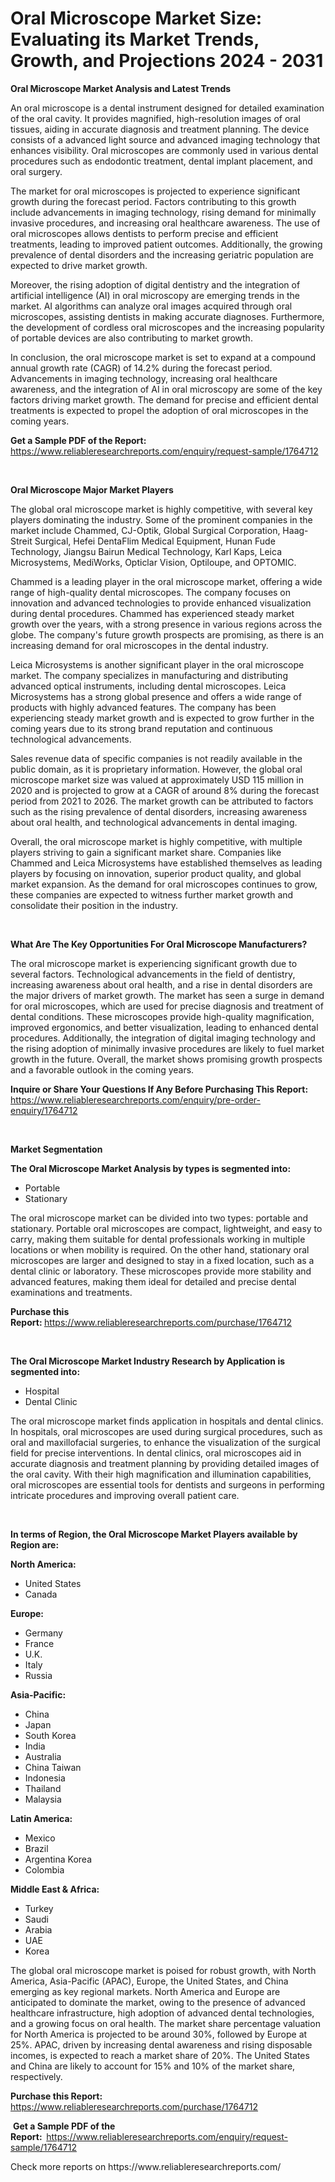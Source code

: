 <p><h1>Oral Microscope Market Size: Evaluating its Market Trends, Growth, and Projections 2024 - 2031</h1></p><p><strong>Oral Microscope Market Analysis and Latest Trends</strong></p>
<p><p>An oral microscope is a dental instrument designed for detailed examination of the oral cavity. It provides magnified, high-resolution images of oral tissues, aiding in accurate diagnosis and treatment planning. The device consists of a advanced light source and advanced imaging technology that enhances visibility. Oral microscopes are commonly used in various dental procedures such as endodontic treatment, dental implant placement, and oral surgery.</p><p>The market for oral microscopes is projected to experience significant growth during the forecast period. Factors contributing to this growth include advancements in imaging technology, rising demand for minimally invasive procedures, and increasing oral healthcare awareness. The use of oral microscopes allows dentists to perform precise and efficient treatments, leading to improved patient outcomes. Additionally, the growing prevalence of dental disorders and the increasing geriatric population are expected to drive market growth.</p><p>Moreover, the rising adoption of digital dentistry and the integration of artificial intelligence (AI) in oral microscopy are emerging trends in the market. AI algorithms can analyze oral images acquired through oral microscopes, assisting dentists in making accurate diagnoses. Furthermore, the development of cordless oral microscopes and the increasing popularity of portable devices are also contributing to market growth.</p><p>In conclusion, the oral microscope market is set to expand at a compound annual growth rate (CAGR) of 14.2% during the forecast period. Advancements in imaging technology, increasing oral healthcare awareness, and the integration of AI in oral microscopy are some of the key factors driving market growth. The demand for precise and efficient dental treatments is expected to propel the adoption of oral microscopes in the coming years.</p></p>
<p><strong>Get a Sample PDF of the Report:&nbsp;</strong> <a href="https://www.reliableresearchreports.com/enquiry/request-sample/1764712">https://www.reliableresearchreports.com/enquiry/request-sample/1764712</a></p>
<p>&nbsp;</p>
<p><strong>Oral Microscope Major Market Players</strong></p>
<p><p>The global oral microscope market is highly competitive, with several key players dominating the industry. Some of the prominent companies in the market include Chammed, CJ-Optik, Global Surgical Corporation, Haag-Streit Surgical, Hefei DentaFlim Medical Equipment, Hunan Fude Technology, Jiangsu Bairun Medical Technology, Karl Kaps, Leica Microsystems, MediWorks, Opticlar Vision, Optiloupe, and OPTOMIC.</p><p>Chammed is a leading player in the oral microscope market, offering a wide range of high-quality dental microscopes. The company focuses on innovation and advanced technologies to provide enhanced visualization during dental procedures. Chammed has experienced steady market growth over the years, with a strong presence in various regions across the globe. The company's future growth prospects are promising, as there is an increasing demand for oral microscopes in the dental industry.</p><p>Leica Microsystems is another significant player in the oral microscope market. The company specializes in manufacturing and distributing advanced optical instruments, including dental microscopes. Leica Microsystems has a strong global presence and offers a wide range of products with highly advanced features. The company has been experiencing steady market growth and is expected to grow further in the coming years due to its strong brand reputation and continuous technological advancements.</p><p>Sales revenue data of specific companies is not readily available in the public domain, as it is proprietary information. However, the global oral microscope market size was valued at approximately USD 115 million in 2020 and is projected to grow at a CAGR of around 8% during the forecast period from 2021 to 2026. The market growth can be attributed to factors such as the rising prevalence of dental disorders, increasing awareness about oral health, and technological advancements in dental imaging.</p><p>Overall, the oral microscope market is highly competitive, with multiple players striving to gain a significant market share. Companies like Chammed and Leica Microsystems have established themselves as leading players by focusing on innovation, superior product quality, and global market expansion. As the demand for oral microscopes continues to grow, these companies are expected to witness further market growth and consolidate their position in the industry.</p></p>
<p>&nbsp;</p>
<p><strong>What Are The Key Opportunities For Oral Microscope Manufacturers?</strong></p>
<p><p>The oral microscope market is experiencing significant growth due to several factors. Technological advancements in the field of dentistry, increasing awareness about oral health, and a rise in dental disorders are the major drivers of market growth. The market has seen a surge in demand for oral microscopes, which are used for precise diagnosis and treatment of dental conditions. These microscopes provide high-quality magnification, improved ergonomics, and better visualization, leading to enhanced dental procedures. Additionally, the integration of digital imaging technology and the rising adoption of minimally invasive procedures are likely to fuel market growth in the future. Overall, the market shows promising growth prospects and a favorable outlook in the coming years.</p></p>
<p><strong>Inquire or Share Your Questions If Any Before Purchasing This Report:</strong> <a href="https://www.reliableresearchreports.com/enquiry/pre-order-enquiry/1764712">https://www.reliableresearchreports.com/enquiry/pre-order-enquiry/1764712</a></p>
<p>&nbsp;</p>
<p><strong>Market Segmentation</strong></p>
<p><strong>The Oral Microscope Market Analysis by types is segmented into:</strong></p>
<p><ul><li>Portable</li><li>Stationary</li></ul></p>
<p><p>The oral microscope market can be divided into two types: portable and stationary. Portable oral microscopes are compact, lightweight, and easy to carry, making them suitable for dental professionals working in multiple locations or when mobility is required. On the other hand, stationary oral microscopes are larger and designed to stay in a fixed location, such as a dental clinic or laboratory. These microscopes provide more stability and advanced features, making them ideal for detailed and precise dental examinations and treatments.</p></p>
<p><strong>Purchase this Report:&nbsp;</strong><a href="https://www.reliableresearchreports.com/purchase/1764712">https://www.reliableresearchreports.com/purchase/1764712</a></p>
<p>&nbsp;</p>
<p><strong>The Oral Microscope Market Industry Research by Application is segmented into:</strong></p>
<p><ul><li>Hospital</li><li>Dental Clinic</li></ul></p>
<p><p>The oral microscope market finds application in hospitals and dental clinics. In hospitals, oral microscopes are used during surgical procedures, such as oral and maxillofacial surgeries, to enhance the visualization of the surgical field for precise interventions. In dental clinics, oral microscopes aid in accurate diagnosis and treatment planning by providing detailed images of the oral cavity. With their high magnification and illumination capabilities, oral microscopes are essential tools for dentists and surgeons in performing intricate procedures and improving overall patient care.</p></p>
<p>&nbsp;</p>
<p><strong>In terms of Region, the Oral Microscope Market Players available by Region are:</strong></p>
<p>
    <p> <strong> North America: </strong>
        <ul>
            <li>United States</li>
            <li>Canada</li>
        </ul>
        </p> 
    <p> <strong> Europe: </strong>
        <ul>
            <li>Germany</li>
            <li>France</li>
            <li>U.K.</li>
            <li>Italy</li>
            <li>Russia</li>
        </ul>
        </p> 
    <p> <strong> Asia-Pacific: </strong>
        <ul>
            <li>China</li>
            <li>Japan</li>
            <li>South Korea</li>
            <li>India</li>
            <li>Australia</li>
            <li>China Taiwan</li>
            <li>Indonesia</li>
            <li>Thailand</li>
            <li>Malaysia</li>
        </ul>
        </p> 
    <p> <strong> Latin America: </strong>
        <ul>
            <li>Mexico</li>
            <li>Brazil</li>
            <li>Argentina Korea</li>
            <li>Colombia</li>
        </ul>
        </p> 
    <p> <strong> Middle East & Africa: </strong>
        <ul>
            <li>Turkey</li>
            <li>Saudi</li>
            <li>Arabia</li>
            <li>UAE</li>
            <li>Korea</li>
        </ul>
    </p>
    </p>
<p><p>The global oral microscope market is poised for robust growth, with North America, Asia-Pacific (APAC), Europe, the United States, and China emerging as key regional markets. North America and Europe are anticipated to dominate the market, owing to the presence of advanced healthcare infrastructure, high adoption of advanced dental technologies, and a growing focus on oral health. The market share percentage valuation for North America is projected to be around 30%, followed by Europe at 25%. APAC, driven by increasing dental awareness and rising disposable incomes, is expected to reach a market share of 20%. The United States and China are likely to account for 15% and 10% of the market share, respectively.</p></p>
<p><strong>Purchase this Report: </strong><a href="https://www.reliableresearchreports.com/purchase/1764712">https://www.reliableresearchreports.com/purchase/1764712</a></p>
<p>&nbsp;<strong>Get a Sample PDF of the Report:&nbsp;&nbsp;</strong><a href="https://www.reliableresearchreports.com/enquiry/request-sample/1764712">https://www.reliableresearchreports.com/enquiry/request-sample/1764712</a></p>
<p><strong></strong></p>
<p>Check more reports on https://www.reliableresearchreports.com/</p>
